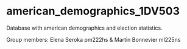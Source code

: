 # american_demographics_1DV503
Database with american demographics and election statistics.

Group members: Elena Seroka pm222hs & Martin Bonnevier ml225ns
